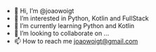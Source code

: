 - 👋 Hi, I’m @joaowoigt
- 👀 I’m interested in Python, Kotlin and FullStack
- 🌱 I’m currently learning Python and Kotlin
- 💞️ I’m looking to collaborate on ...
- 📫 How to reach me joaowoigt@gmail.com

<!---
joaowoigt/joaowoigt is a ✨ special ✨ repository because its `README.md` (this file) appears on your GitHub profile.
You can click the Preview link to take a look at your changes.
--->
